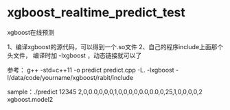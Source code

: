# xgboost_realtime_predict_test
xgboost在线预测

1、编译xgboost的源代码，可以得到一个.so文件
2、自己的程序include上面那个头文件， 编译时加 -lxgboost ，动态链接就可以了 

参考： g++ -std=c++11 -o predict predict.cpp -L. -lxgboost -I/data/code/yourname/xgboost/rabit/include  

sample：./predict 12345 2,0,0.0,0,0,0,1,0,0,0,0,0.0,0.0,0,25,1,0,0,0,0,2 xgboost.model2


